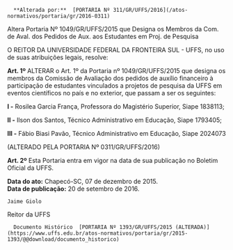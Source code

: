       **Alterada por:**  [PORTARIA Nº 311/GR/UFFS/2016](/atos-normativos/portaria/gr/2016-0311) 

   Altera Portaria Nº 1049/GR/UFFS/2015 que Designa os Membros da Com. de Aval. dos Pedidos de Aux. aos Estudantes em Proj. de Pesquisa  

O REITOR DA UNIVERSIDADE FEDERAL DA FRONTEIRA SUL - UFFS, no uso de suas atribuições legais, resolve:

 **Art. 1º** ALTERAR o Art. 1º da Portaria nº 1049/GR/UFFS/2015 que designa os membros da Comissão de Avaliação dos pedidos de auxílio financeiro à participação de estudantes vinculados a projetos de pesquisa da UFFS em eventos científicos no país e no exterior, que passam a ser os seguintes:

 **I -** Rosilea Garcia França, Professora do Magistério Superior, Siape 1838113;

 **II -** Ilson dos Santos, Técnico Administrativo em Educação, Siape 1793405;

 **III -** Fábio Biasi Pavão, Técnico Administrativo em Educação, Siape 2024073

 (ALTERADO PELA PORTARIA Nº 0311/GR/UFFS/2016)

 **Art. 2º** Esta Portaria entra em vigor na data de sua publicação no Boletim Oficial da UFFS.

  

   **Data do ato:** Chapecó-SC, 07 de dezembro de 2015.   
 **Data de publicação:**  20 de setembro de 2016. 

    Jaime Giolo   
 Reitor da UFFS 

      Documento Histórico  [PORTARIA Nº 1393/GR/UFFS/2015 (ALTERADA)](https://www.uffs.edu.br/atos-normativos/portaria/gr/2015-1393/@@download/documento_historico)     
      